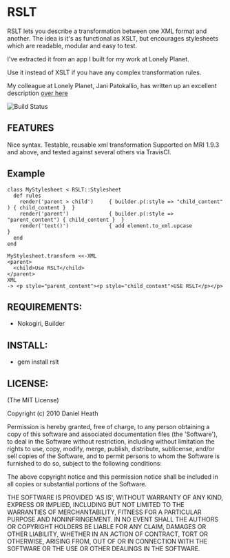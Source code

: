 # RSLT

RSLT lets you describe a transformation between one XML format and another.
The idea is it's as functional as XSLT, but encourages stylesheets which are readable, modular and easy to test.

I've extracted it from an app I built for my work at Lonely Planet.

Use it instead of XSLT if you have any complex transformation rules.

My colleague at Lonely Planet, Jani Patokallio, has written up an excellent description [over here](http://hackpackers.lonelyplanet.com/2013/03/05/XML-Transformation-With-RSLT.html)

![Build Status](https://secure.travis-ci.org/DanielHeath/rslt.png "Build Status")

## FEATURES

Nice syntax.
Testable, reusable xml transformation
Supported on MRI 1.9.3 and above, and tested against several others via TravisCI.

## Example

    class MyStylesheet < RSLT::Stylesheet
      def rules
        render('parent > child')     { builder.p(:style => "child_content" ) { child_content }  }
        render('parent')             { builder.p(:style => "parent_content") { child_content }  }
        render('text()')             { add element.to_xml.upcase                                }
      end
    end

    MyStylesheet.transform <<-XML
    <parent>
      <child>Use RSLT</child>
    </parent>
    XML
    -> <p style="parent_content"><p style="child_content">USE RSLT</p></p>

## REQUIREMENTS:

* Nokogiri, Builder

## INSTALL:

* gem install rslt

## LICENSE:

(The MIT License)

Copyright (c) 2010 Daniel Heath

Permission is hereby granted, free of charge, to any person obtaining
a copy of this software and associated documentation files (the
'Software'), to deal in the Software without restriction, including
without limitation the rights to use, copy, modify, merge, publish,
distribute, sublicense, and/or sell copies of the Software, and to
permit persons to whom the Software is furnished to do so, subject to
the following conditions:

The above copyright notice and this permission notice shall be
included in all copies or substantial portions of the Software.

THE SOFTWARE IS PROVIDED 'AS IS', WITHOUT WARRANTY OF ANY KIND,
EXPRESS OR IMPLIED, INCLUDING BUT NOT LIMITED TO THE WARRANTIES OF
MERCHANTABILITY, FITNESS FOR A PARTICULAR PURPOSE AND NONINFRINGEMENT.
IN NO EVENT SHALL THE AUTHORS OR COPYRIGHT HOLDERS BE LIABLE FOR ANY
CLAIM, DAMAGES OR OTHER LIABILITY, WHETHER IN AN ACTION OF CONTRACT,
TORT OR OTHERWISE, ARISING FROM, OUT OF OR IN CONNECTION WITH THE
SOFTWARE OR THE USE OR OTHER DEALINGS IN THE SOFTWARE.
